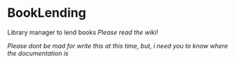 # BookLending
Library manager to lend books
*Please read the wiki!*

*Please dont be mad for write this at this time, but, i need you to know where the documentation is*
